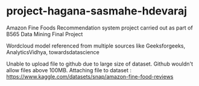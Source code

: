 # project-hagana-sasmahe-hdevaraj

Amazon Fine Foods Recommendation system project carried out as part of B565 Data Mining Final Project

Wordcloud model referenced from multiple sources like Geeksforgeeks, AnalyticsVidhya, towardsdatascience

Unable to upload file to github due to large size of dataset. Github wouldn't allow files above 100MB. Attaching file to dataset : https://www.kaggle.com/datasets/snap/amazon-fine-food-reviews
